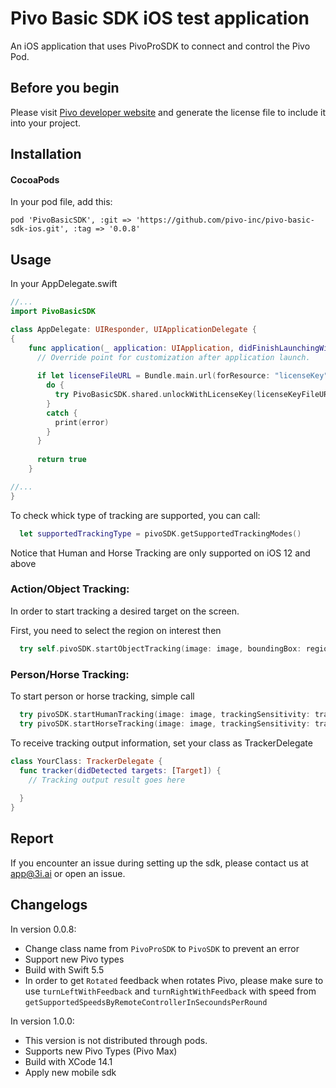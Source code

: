 # Pivo Basic SDK iOS test application

An iOS application that uses PivoProSDK to connect and control the Pivo Pod.

## Before you begin

Please visit [Pivo developer website](https://developer.pivo.app/) and generate the license file to include it into your project. 

## Installation

#### CocoaPods
In your pod file, add this:

```
pod 'PivoBasicSDK', :git => 'https://github.com/pivo-inc/pivo-basic-sdk-ios.git', :tag => '0.0.8'
```
## Usage

In your AppDelegate.swift

```swift
//...
import PivoBasicSDK

class AppDelegate: UIResponder, UIApplicationDelegate {
{
    func application(_ application: UIApplication, didFinishLaunchingWithOptions launchOptions: [UIApplication.LaunchOptionsKey: Any]?) -> Bool {
      // Override point for customization after application launch.
      
      if let licenseFileURL = Bundle.main.url(forResource: "licenseKey", withExtension: "json") {
        do {
          try PivoBasicSDK.shared.unlockWithLicenseKey(licenseKeyFileURL: licenseFileURL)
        }
        catch {
          print(error)
        }
      }
      
      return true
    }

//...
}
```

To check whick type of tracking are supported, you can call:

```swift
  let supportedTrackingType = pivoSDK.getSupportedTrackingModes()
```

Notice that Human and Horse Tracking are only supported on iOS 12 and above

### Action/Object Tracking:

In order to start tracking a desired target on the screen.

First, you need to select the region on interest then
```swift
  try self.pivoSDK.startObjectTracking(image: image, boundingBox: regionOfInterest, trackingSensitivity: trackingSensitivity, delegate: self)
```

### Person/Horse Tracking:

To start person or horse tracking, simple call

```swift
  try pivoSDK.startHumanTracking(image: image, trackingSensitivity: trackingSensitivity, delegate: self)
  try pivoSDK.startHorseTracking(image: image, trackingSensitivity: trackingSensitivity, delegate: self)
```

To receive tracking output information, set your class as TrackerDelegate
```swift
class YourClass: TrackerDelegate {
  func tracker(didDetected targets: [Target]) {
    // Tracking output result goes here
    
  }
}
```

## Report
If you encounter an issue during setting up the sdk, please contact us at app@3i.ai or open an issue.

## Changelogs

In version 0.0.8:
- Change class name from `PivoProSDK` to `PivoSDK` to prevent an error
- Support new Pivo types
- Build with Swift 5.5
- In order to get `Rotated` feedback when rotates Pivo, please make sure to use `turnLeftWithFeedback` and `turnRightWithFeedback` with speed from `getSupportedSpeedsByRemoteControllerInSecoundsPerRound`

In version 1.0.0:
- This version is not distributed through pods.
- Supports new Pivo Types (Pivo Max)
- Build with XCode 14.1
- Apply new mobile sdk
